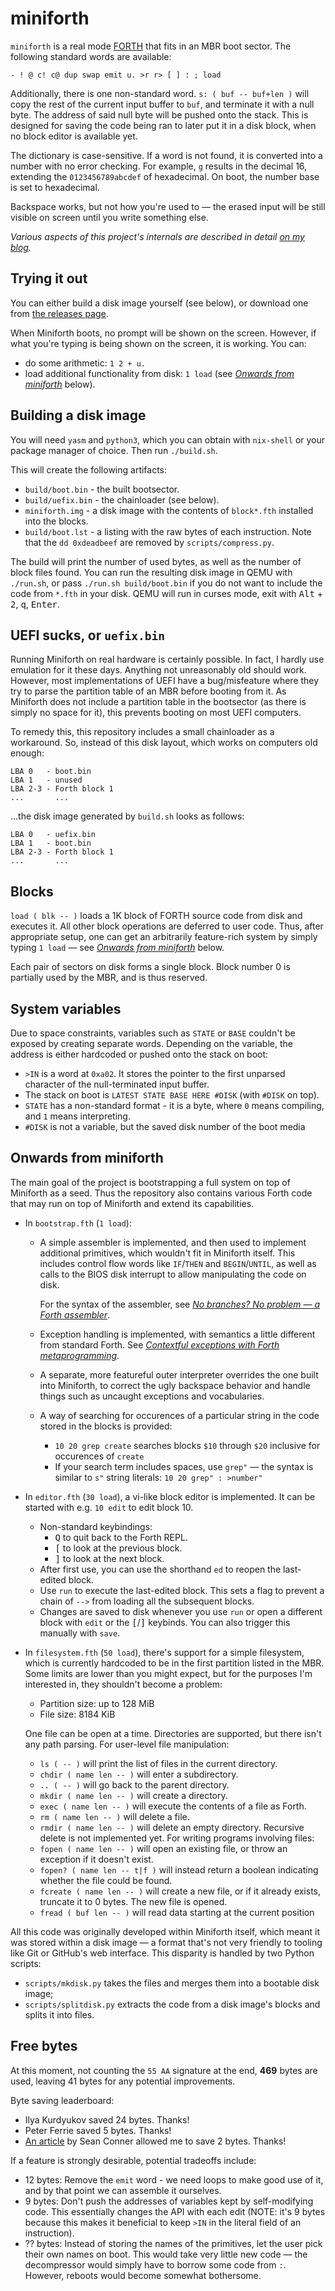 # miniforth

`miniforth` is a real mode [FORTH] that fits in an MBR boot sector.
The following standard words are available:

```
- ! @ c! c@ dup swap emit u. >r r> [ ] : ; load
```

Additionally, there is one non-standard word. `s: ( buf -- buf+len )` will copy the
rest of the current input buffer to `buf`, and terminate it with a null byte. The address
of said null byte will be pushed onto the stack. This is designed for saving the code being
ran to later put it in a disk block, when no block editor is available yet.

The dictionary is case-sensitive. If a word is not found, it is converted into a number
with no error checking. For example, `g` results in the decimal 16, extending
the `0123456789abcdef` of hexadecimal. On boot, the number base is set to hexadecimal.

Backspace works, but not how you're used to — the erased input will be still visible on
screen until you write something else.

*Various aspects of this project's internals are described in detail [on my blog][blog].*

## Trying it out

You can either build a disk image yourself (see below), or download one from
[the releases page].

When Miniforth boots, no prompt will be shown on the screen. However, if what
you're typing is being shown on the screen, it is working. You can:

 - do some arithmetic: `1 2 + u.`
 - load additional functionality from disk: `1 load`
   (see [*Onwards from miniforth*](#onwards-from-miniforth) below).

## Building a disk image

You will need `yasm` and `python3`, which you can obtain with `nix-shell` or
your package manager of choice. Then run `./build.sh`.

This will create the following artifacts:

- `build/boot.bin` - the built bootsector.
- `build/uefix.bin` - the chainloader (see below).
- `miniforth.img` - a disk image with the contents of `block*.fth` installed into
  the blocks.
- `build/boot.lst` - a listing with the raw bytes of each instruction.
   Note that the `dd 0xdeadbeef` are removed by `scripts/compress.py`.

The build will print the number of used bytes, as well as the number of block files found.
You can run the resulting disk image in QEMU with `./run.sh`, or pass `./run.sh build/boot.bin`
if you do not want to include the code from `*.fth` in your disk. QEMU will run in curses
mode, exit with <kbd>Alt</kbd> + <kbd>2</kbd>, <kbd>q</kbd>, <kbd>Enter</kbd>.

## UEFI sucks, or `uefix.bin`

Running Miniforth on real hardware is certainly possible. In fact, I hardly use
emulation for it these days. Anything not unreasonably old should work. However,
most implementations of UEFI have a bug/misfeature where they try to parse the
partition table of an MBR before booting from it. As Miniforth does not include
a partition table in the bootsector (as there is simply no space for it), this
prevents booting on most UEFI computers.

To remedy this, this repository includes a small chainloader as a workaround.
So, instead of this disk layout, which works on computers old enough:

```
LBA 0   - boot.bin
LBA 1   - unused
LBA 2-3 - Forth block 1
...       ...
```

...the disk image generated by `build.sh` looks as follows:

```
LBA 0   - uefix.bin
LBA 1   - boot.bin
LBA 2-3 - Forth block 1
...       ...
```

## Blocks

`load ( blk -- )` loads a 1K block of FORTH source code from disk and executes it.
All other block operations are deferred to user code. Thus, after appropriate setup,
one can get an arbitrarily feature-rich system by simply typing `1 load` —
see [*Onwards from miniforth*](#onwards-from-miniforth) below.

Each pair of sectors on disk forms a single block. Block number 0 is partially used
by the MBR, and is thus reserved.

## System variables

Due to space constraints, variables such as `STATE` or `BASE` couldn't be exposed by creating
separate words. Depending on the variable, the address is either hardcoded or pushed onto
the stack on boot:

 - `>IN` is a word at `0xa02`. It stores the pointer to the first unparsed character
   of the null-terminated input buffer.
 - The stack on boot is `LATEST STATE BASE HERE #DISK` (with `#DISK` on top).
 - `STATE` has a non-standard format - it is a byte, where `0` means compiling,
   and `1` means interpreting.
 - `#DISK` is not a variable, but the saved disk number of the boot media

## Onwards from miniforth

The main goal of the project is bootstrapping a full system on top of Miniforth
as a seed. Thus the repository also contains various Forth code that may run on
top of Miniforth and extend its capabilities.

 - In `bootstrap.fth` (`1 load`):
   - A simple assembler is implemented, and then used to implement additional
     primitives, which wouldn't fit in Miniforth itself. This includes control
     flow words like `IF`/`THEN` and `BEGIN`/`UNTIL`, as well as calls to the BIOS
     disk interrupt to allow manipulating the code on disk.

     For the syntax of the assembler, see [*No branches? No problem — a Forth
     assembler*][branch-blog].

   - Exception handling is implemented, with semantics a little different from
     standard Forth. See [*Contextful exceptions with Forth
     metaprogramming*][exception-blog].
   - A separate, more featureful outer interpreter overrides the one built into
     Miniforth, to correct the ugly backspace behavior and handle things
     such as uncaught exceptions and vocabularies.
   - A way of searching for occurences of a particular string in the code stored
     in the blocks is provided:
     - `10 20 grep create` searches blocks `$10` through `$20` inclusive for
       occurences of `create`
     - If your search term includes spaces, use `grep"` — the syntax is similar
       to `s"` string literals: `10 20 grep" : >number"`
 - In `editor.fth` (`30 load`), a vi-like block editor is implemented. It can be started
   with e.g. `10 edit` to edit block 10.
   - Non-standard keybindings:
     - <kbd>Q</kbd> to quit back to the Forth REPL.
     - <kbd>[</kbd> to look at the previous block.
     - <kbd>]</kbd> to look at the next block.
   - After first use, you can use the shorthand `ed` to reopen the last-edited block.
   - Use `run` to execute the last-edited block. This sets a flag to prevent
     a chain of `-->` from loading all the subsequent blocks.
   - Changes are saved to disk whenever you use `run` or open a different block with `edit`
     or the <kbd>[</kbd>/<kbd>]</kbd> keybinds. You can also trigger this
     manually with `save`.
 - In `filesystem.fth` (`50 load`), there's support for a simple filesystem,
   which is currently hardcoded to be in the first partition listed in the MBR.
   Some limits are lower than you might expect, but for the purposes I'm
   interested in, they shouldn't become a problem:
   - Partition size: up to 128 MiB
   - File size: 8184 KiB

   One file can be open at a time. Directories are supported, but there isn't any
   path parsing. For user-level file manipulation:
   - `ls ( -- )` will print the list of files in the current directory.
   - `chdir ( name len -- )` will enter a subdirectory.
   - `.. ( -- )` will go back to the parent directory.
   - `mkdir ( name len -- )` will create a directory.
   - `exec ( name len -- )` will execute the contents of a file as Forth.
   - `rm ( name len -- )` will delete a file.
   - `rmdir ( name len -- )` will delete an empty directory. Recursive delete
     is not implemented yet.
   For writing programs involving files:
   - `fopen ( name len -- )` will open an existing file, or throw an exception
     if it doesn't exist.
   - `fopen? ( name len -- t|f )` will instead return a boolean indicating
     whether the file could be found.
   - `fcreate ( name len -- )` will create a new file, or if it already exists,
     truncate it to 0 bytes. The new file is opened.
   - `fread ( buf len -- )` will read data starting at the current position

All this code was originally developed within Miniforth itself, which meant it was
stored within a disk image — a format that's not very friendly to tooling like
Git or GitHub's web interface. This disparity is handled by two Python scripts:

 - `scripts/mkdisk.py` takes the files and merges them into a bootable disk image;
 - `scripts/splitdisk.py` extracts the code from a disk image's blocks and splits
   it into files.

## Free bytes

At this moment, not counting the `55 AA` signature at the end, **469** bytes are used,
leaving 41 bytes for any potential improvements.

Byte saving leaderboard:
 - Ilya Kurdyukov saved 24 bytes. Thanks!
 - Peter Ferrie saved 5 bytes. Thanks!
 - [An article][daa] by Sean Conner allowed me to save 2 bytes. Thanks!

If a feature is strongly desirable, potential tradeoffs include:

 - 12 bytes: Remove the `emit` word - we need loops to make good use of it, and
   by that point we can assemble it ourselves.
 - 9 bytes: Don't push the addresses of variables kept by self-modifying code. This
   essentially changes the API with each edit (NOTE: it's 9 bytes because this makes it
   beneficial to keep `>IN` in the literal field of an instruction).
 - ?? bytes: Instead of storing the names of the primitives, let the user pick their own
   names on boot. This would take very little new code — the decompressor would simply have
   to borrow some code from `:`. However, reboots would become somewhat bothersome.

[FORTH]: https://en.wikipedia.org/wiki/Forth_(programming_language)
[blog]: https://compilercrim.es/bootstrap/
[branch-blog]: https://compilercrim.es/bootstrap/branches/
[exception-blog]: https://compilercrim.es/bootstrap/exception-context/
[the releases page]: https://github.com/meithecatte/miniforth/releases/
[daa]: https://boston.conman.org/2023/02/24.1
